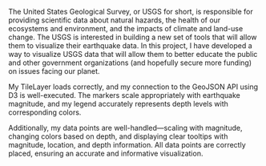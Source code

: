 The United States Geological Survey, or USGS for short, is responsible for providing scientific data about natural hazards, the health of our ecosystems and environment, and the impacts of climate and land-use change. The USGS is interested in building a new set of tools that will allow them to visualize their earthquake data. In this project, I have developed a way to visualize USGS data that will allow them to better educate the public and other government organizations (and hopefully secure more funding) on issues facing our planet.

My TileLayer loads correctly, and my connection to the GeoJSON API using D3 is well-executed. The markers scale appropriately with earthquake magnitude, and my legend accurately represents depth levels with corresponding colors.

Additionally, my data points are well-handled—scaling with magnitude, changing colors based on depth, and displaying clear tooltips with magnitude, location, and depth information. All data points are correctly placed, ensuring an accurate and informative visualization.
